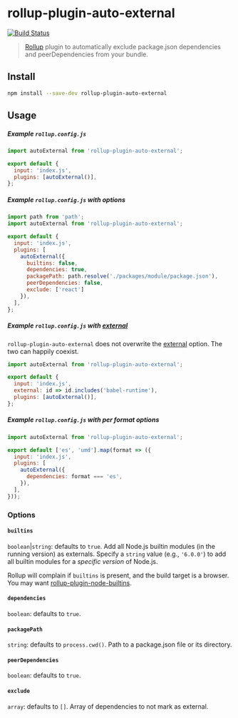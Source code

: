 # rollup-plugin-auto-external

[![Build Status](https://travis-ci.org/stevenbenisek/rollup-plugin-auto-external.svg?branch=master)](https://travis-ci.org/stevenbenisek/rollup-plugin-auto-external)

> [Rollup](https://rollupjs.org/) plugin to automatically exclude package.json dependencies and peerDependencies from your bundle.

## Install

```bash
npm install --save-dev rollup-plugin-auto-external
```

## Usage

##### Example `rollup.config.js`

```js
import autoExternal from 'rollup-plugin-auto-external';

export default {
  input: 'index.js',
  plugins: [autoExternal()],
};
```

##### Example `rollup.config.js` with options

```js
import path from 'path';
import autoExternal from 'rollup-plugin-auto-external';

export default {
  input: 'index.js',
  plugins: [
    autoExternal({
      builtins: false,
      dependencies: true,
      packagePath: path.resolve('./packages/module/package.json'),
      peerDependencies: false,
      exclude: ['react']
    }),
  ],
};
```

##### Example `rollup.config.js` with [external](https://github.com/rollup/rollup/wiki/JavaScript-API#external)

`rollup-plugin-auto-external` does not overwrite the [external](https://github.com/rollup/rollup/wiki/JavaScript-API#external) option. The two can happily coexist.

```js
import autoExternal from 'rollup-plugin-auto-external';

export default {
  input: 'index.js',
  external: id => id.includes('babel-runtime'),
  plugins: [autoExternal()],
};
```

##### Example `rollup.config.js` with per format options

```js
import autoExternal from 'rollup-plugin-auto-external';

export default ['es', 'umd'].map(format => ({
  input: 'index.js',
  plugins: [
    autoExternal({
      dependencies: format === 'es',
    }),
  ],
}));
```

### Options

#### `builtins`

`boolean`|`string`: defaults to `true`. Add all Node.js builtin modules (in the running version) as externals. Specify a `string` value (e.g., `'6.0.0'`) to add all builtin modules for a _specific version_ of Node.js.

Rollup will complain if `builtins` is present, and the build target is a browser. You may want [rollup-plugin-node-builtins](https://npm.im/package/rollup-plugin-node-builtins).

#### `dependencies`

`boolean`: defaults to `true`.

#### `packagePath`

`string`: defaults to `process.cwd()`. Path to a package.json file or its directory.

#### `peerDependencies`

`boolean`: defaults to `true`.

#### `exclude`

`array`: defaults to `[]`. Array of dependencies to not mark as external.
